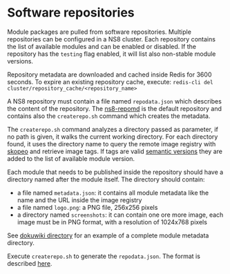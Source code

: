 # Software repositories

Module packages are pulled from software repositories. Multiple
repositories can be configured in a NS8 cluster. Each repository contains
the list of available modules
and can be enabled or disabled.
If the repository has the `testing` flag enabled, it will list also non-stable module versions.

Repository metadata are downloaded and cached inside Redis for 3600
seconds.
To expire an existing repository cache, execute: `redis-cli del cluster/repository_cache/<repository_name>`

A NS8 repository must contain a file named `repodata.json` which describes
the content of the repository. The
[ns8-repomd](https://github.com/NethServer/ns8-repomd/) is the default
repository and contains also
the `createrepo.sh` command which creates the metadata.

The `createrepo.sh` command analyzes a directory passed as parameter, if no path is given, it walks the current working directory.
For each directory found, it uses the directory name to query the remote image registry with
[skopeo](https://github.com/containers/skopeo) and retrieve image tags.
If tags are valid [semantic versions](https://semver.org/) they are added to the list of available module version.

Each module that needs to be published inside the repository should have a directory named after the module itself.
The directory should contain:

- a file named `metadata.json`: it contains all module metadata like the name and the URL inside the image registry
- a file named `logo.png`: a PNG file, 256x256 pixels
- a directory named `screenshots`: it can contain one ore more image, each image must be in PNG format,
  with a resolution of 1024x768 pixels

See [dokuwiki directory](https://github.com/NethServer/ns8-repomd/tree/main/dokuwiki) for an example of a complete module
metadata directory.

Execute `createrepo.sh` to generate the `repodata.json`. The format is described [here](https://github.com/NethServer/ns8-scratchpad/blob/main/core/imageroot/var/lib/nethserver/cluster/repodata-schema.json).

